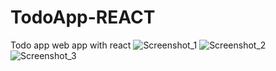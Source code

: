 # TodoApp-REACT
Todo app web app with react
![Screenshot_1](https://user-images.githubusercontent.com/60977455/188331398-3ecc36d4-a8aa-491e-99b3-6b3e180b3962.png)
![Screenshot_2](https://user-images.githubusercontent.com/60977455/188331399-a509680d-d825-49f6-a593-6268128dc3c9.png)
![Screenshot_3](https://user-images.githubusercontent.com/60977455/188331401-0828a2f8-976d-4437-9552-e441051f874e.png)
